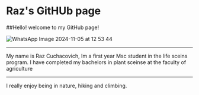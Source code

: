 # Raz's GitHUb page

##Hello! welcome to my GitHub page!


![WhatsApp Image 2024-11-05 at 12 53 44](https://github.com/user-attachments/assets/0f0c5061-3f77-401a-84a5-4cb17507a842)

---

My name is Raz Cuchacovich, Im a first year Msc student in the life sceins program. I have completed my bachelors in plant sceinse at the faculty of agriculture 

---

I really enjoy being in nature, hiking and climbing.






